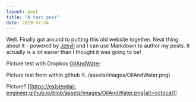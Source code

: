 ```yaml
---
layout: post
title: "A test post"
date: 2019-07-24
---
```


Well. Finally got around to putting this old website together. Neat thing about it - powered by [Jekyll](http://jekyllrb.com) and I can use Markdown to author my posts. It actually is a lot easier than I thought it was going to be!

Picture test with Dropbox [OilAndWater](https://www.dropbox.com/s/e8mb3rfiybll6ni/OilAndWater.png?dl=0)

Picture test from within github !(../assets/images/OilAndWater.png)

Picture?
[[https://existential-engineer.github.io/blob/assets/images/OilAndWater.png|alt=octocat]]
